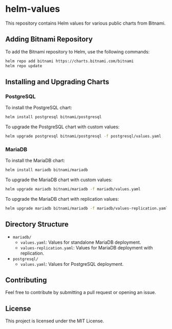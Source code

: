 # helm-values

This repository contains Helm values for various public charts from Bitnami.

## Adding Bitnami Repository

To add the Bitnami repository to Helm, use the following commands:

```sh
helm repo add bitnami https://charts.bitnami.com/bitnami
helm repo update
```

## Installing and Upgrading Charts

### PostgreSQL

To install the PostgreSQL chart:

```sh
helm install postgresql bitnami/postgresql
```

To upgrade the PostgreSQL chart with custom values:

```sh
helm upgrade postgresql bitnami/postgresql -f postgresql/values.yaml
```

### MariaDB

To install the MariaDB chart:

```sh
helm install mariadb bitnami/mariadb
```

To upgrade the MariaDB chart with custom values:

```sh
helm upgrade mariadb bitnami/mariadb -f mariadb/values.yaml
```

To upgrade the MariaDB chart with replication values:

```sh
helm upgrade mariadb bitnami/mariadb -f mariadb/values-replication.yaml
```

## Directory Structure

- `mariadb/`
  - `values.yaml`: Values for standalone MariaDB deployment.
  - `values-replication.yaml`: Values for MariaDB deployment with replication.
- `postgresql/`
  - `values.yaml`: Values for PostgreSQL deployment.

## Contributing

Feel free to contribute by submitting a pull request or opening an issue.

## License

This project is licensed under the MIT License.